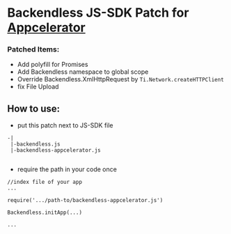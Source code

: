 # Backendless JS-SDK Patch for [Appcelerator](http://www.appcelerator.com/)

### Patched Items:

- Add polyfill for Promises
- Add Backendless namespace to global scope
- Override Backendless.XmlHttpRequest by `Ti.Network.createHTTPClient`
- fix File Upload


## How to use:

- put this patch next to JS-SDK file
````
-|
 |-backendless.js
 |-backendless-appcelerator.js
 
````

- require the path in your code once
````
//index file of your app
...

require('.../path-to/backendless-appcelerator.js')

Backendless.initApp(...)

...
````
 
